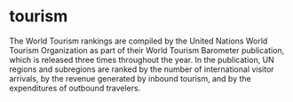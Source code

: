 # tourism
The World Tourism rankings are compiled by the United Nations World Tourism Organization as part of their World Tourism Barometer publication, which is released three times throughout the year. In the publication, UN regions and subregions are ranked by the number of international visitor arrivals, by the revenue generated by inbound tourism, and by the expenditures of outbound travelers.
